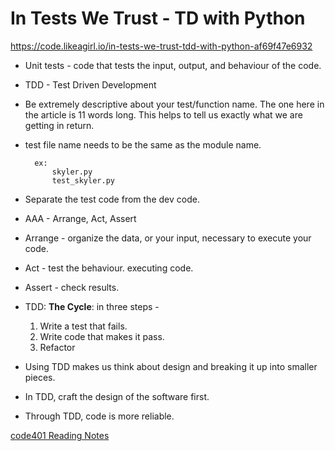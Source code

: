 # In Tests We Trust - TD with Python

https://code.likeagirl.io/in-tests-we-trust-tdd-with-python-af69f47e6932

- Unit tests - code that tests the input, output, and behaviour of the code.

- TDD - Test Driven Development

- Be extremely descriptive about your test/function name. The one here in the article is 11 words long. This helps to tell us exactly what we are getting in return.

- test file name needs to be the same as the module name.

        ex:
            skyler.py
            test_skyler.py

- Separate the test code from the dev code.

- AAA - Arrange, Act, Assert

- Arrange - organize the data, or your input, necessary to execute your code.

- Act - test the behaviour. executing code.

- Assert - check results.

- TDD: **The Cycle**: in three steps - 
    
    1. Write a test that fails.
    2. Write code that makes it pass.
    3. Refactor

- Using TDD makes us think about design and breaking it up into smaller pieces.

- In TDD, craft the design of the software first.
- Through TDD, code is more reliable.
 






[code401 Reading Notes](/401Python/code401Table.md)